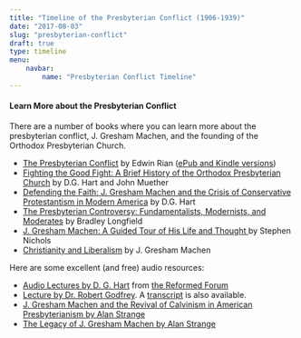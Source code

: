 ```yaml
---
title: "Timeline of the Presbyterian Conflict (1906-1939)"
date: "2017-08-03"
slug: "presbyterian-conflict"
draft: true
type: timeline
menu:
    navbar:
        name: "Presbyterian Conflict Timeline"
---
```


#### Learn More about the Presbyterian Conflict

There are a number of books where you can learn more about the presbyterian conflict, J. Gresham Machen, and the founding of the Orthodox Presbyterian Church.

* [The Presbyterian Conflict](http://opc.org/books/conflict/) by Edwin Rian ([ePub and Kindle versions](https://store.opc.org/SearchResults.asp?Cat=1823))
* [Fighting the Good Fight: A Brief History of the Orthodox Presbyterian Church](https://store.opc.org/ProductDetails.asp?ProductCode=H-Fighting-the-good-fight) by D.G. Hart and John Muether
* [Defending the Faith: J. Gresham Machen and the Crisis of Conservative Protestantism in Modern America](http://amzn.to/2vDb5zs) by D.G. Hart
* [The Presbyterian Controversy: Fundamentalists, Modernists, and Moderates](http://amzn.to/2vtsmuo) by Bradley Longfield
* [J. Gresham Machen: A Guided Tour of His Life and Thought ](http://amzn.to/2fiBT0R) by Stephen Nichols
* [Christianity and Liberalism](http://amzn.to/2fixr23) by J. Gresham Machen

Here are some excellent (and free) audio resources:

* [Audio Lectures by D. G. Hart](https://ulsterworldly.com/post/hart-on-machen/) from [the Reformed Forum](http://reformedforum.org/ "Reformed Forum — Resources on Reformed Christian Theology")
* [Lecture by Dr. Robert Godfrey](http://www.sermonaudio.com/sermoninfo.asp?SID=1180510364). A [transcript](http://media.sermonaudio.com/mediapdf/1180510364.pdf) is also available.
* [J. Gresham Machen and the Revival of Calvinism in American Presbyterianism
 by Alan Strange](http://www.sermonaudio.com/sermoninfo.asp?SID=1227111249356)
* [The Legacy of J. Gresham Machen by Alan Strange](http://www.sermonaudio.com/sermoninfo.asp?SID=1031111022417)